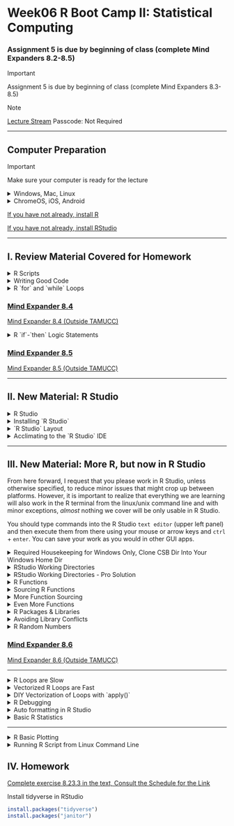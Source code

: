 # Week06 R Boot Camp II: Statistical Computing 

###  Assignment 5 is due by beginning of class (complete Mind Expanders 8.2-8.5)

> [!IMPORTANT]
> Assignment 5 is due by beginning of class (complete Mind Expanders 8.3-8.5)

> [!NOTE]
> [Lecture Stream](https://tamucc-my.sharepoint.com/:v:/r/personal/chris_bird_tamucc_edu/Documents/!Teaching/2024_09/ComputationalBiology/compbio_lecture_6_2024.mp4?csf=1&web=1&e=3lQ7nf&nav=eyJyZWZlcnJhbEluZm8iOnsicmVmZXJyYWxBcHAiOiJTdHJlYW1XZWJBcHAiLCJyZWZlcnJhbFZpZXciOiJTaGFyZURpYWxvZy1MaW5rIiwicmVmZXJyYWxBcHBQbGF0Zm9ybSI6IldlYiIsInJlZmVycmFsTW9kZSI6InZpZXcifX0%3D)
> Passcode: Not Required

___

## Computer Preparation

> [!IMPORTANT]
> Make sure your computer is ready for the lecture

<details><summary>Windows, Mac, Linux</summary>
<p>

- [ ] Step 0. Open Terminal

  > Search for the terminal app and open it.  For Windows, make sure you are using Ubuntu.

  > You should have already prepared your computer during Lecture 0.  If you did not then:  

  > * Complete the tasks listed in the [How to Set Up Your Computer for Computational Biology](https://github.com/tamucc-comp-bio/how_to/blob/main/howto_setup_computer.md), up to, but not including R and RStudio.
  >    * If you are having difficulty installing ubuntu, use Launch if your account is activated.

- [ ] Step 1. Update Your apps

  > It's always a good idea to keep your apps in your terminal up to date. 
  
  > For Ubuntu (Linux), enter the following commands to load the newest versions of your apps

  ```bash
  sudo apt update
  sudo apt upgrade
  ```

  > For Mac (Homebrew), enter the following commands to load the newest versions of your apps

  ```bash
  brew update
  brew upgrade
  ```

- [ ] Step 2. Confirm you have cloned the CSB (Computing Skills For Biologists) Repo into your home dir

    > In your terminal, enter the following commands:

    ```bash
    # make sure you're in your home dir
    cd ~
    
    # list the directories and files in the CSB dir to confirm it's in your home dir
    ls CSB
    ```

    > You should see the following output because we cloned the CSB Repo to your home dir in [Lecture 0](https://github.com/tamucc-comp-bio/classroom_repo_2024/blob/master/lectures/lecture00.md).  

    ```bash
    LICENSE  README.md  data_wrangling  git  good_code  latex  python  r  regex  scientific  sql  unix
    ```

    > If you see the output above, you're done! Goto the next section.

- [ ] Step 3. If you didn't have the CSB Repo, clone it now

  > If you **do not** see the output above, then clone the CSB repo by entering the following commands:

    ```bash
        git clone https://github.com/CSB-book/CSB.git
    ``` 

  > You should see the following output:

    ```bash
    Cloning into 'CSB'...
    remote: Enumerating objects: 1005, done.
    remote: Total 1005 (delta 0), reused 0 (delta 0), pack-reused 1005 (from 1)
    Receiving objects: 100% (1005/1005), 26.68 MiB | 7.74 MiB/s, done.
    Resolving deltas: 100% (389/389), done.
    ```

  > Goto Step 2 above.

<hr style="height: 0.1px; border: none; background-color: black;">

</p>
</details>

<details><summary>ChromeOS, iOS, Android</summary>
<p>

 - [ ] Step 0. [Log Into Launch HPC](https://portal-launch.hprc.tamu.edu/)

    > Use the following [link](https://portal-launch.hprc.tamu.edu/) to log in 

    > You should have already created your account during Lecture 0.  If you did not then:  
    > * Complete the tasks listed in the [Accessing Launch Instructions](https://hprc.tamu.edu/kb/User-Guides/Launch/Access/#no-ssh-login)

 - [ ] Step 1. Open Terminal

    > Select `launch Shell Access`

 - [ ] Step 2. Confirm you have cloned the CSB (Computing Skills For Biologists) Repo into your home dir

  > In your terminal, enter the following commands:

    ```bash
    # make sure you're in your home dir
    cd ~

    # list the directories and files in the CSB dir to confirm it's in your home dir
    ls CSB
    ```

  > You should see the following output because we cloned the CSB Repo to your home dir in [Lecture 0](https://github.com/tamucc-comp-bio/classroom_repo_2024/blob/master/lectures/lecture00.md).  

    ```bash
    LICENSE  README.md  data_wrangling  git  good_code  latex  python  r  regex  scientific  sql  unix
    ```

  > If you see the output above, you're done! Goto the next section.

- [ ] Step 3. If you didn't have the CSB Repo, clone it now

  > If you **do not** see the output above, then clone the CSB repo by entering the following commands:

    ```bash
        git clone https://github.com/CSB-book/CSB.git
    ``` 

  > You should see the following output:

    ```bash
    Cloning into 'CSB'...
    remote: Enumerating objects: 1005, done.
    remote: Total 1005 (delta 0), reused 0 (delta 0), pack-reused 1005 (from 1)
    Receiving objects: 100% (1005/1005), 26.68 MiB | 7.74 MiB/s, done.
    Resolving deltas: 100% (389/389), done.
    ```

  > Goto Step 2 above.

 </p>
</details>

[If you have not already, install R](https://github.com/tamucc-comp-bio/how_to/blob/main/install_r.md)

[If you have not already, install RStudio](https://github.com/tamucc-comp-bio/how_to/blob/main/install_rstudio.md)


---


## I. Review Material Covered for Homework

<details><summary>R Scripts</summary>
<p>


Scripts are text files that contain the commands you give to R and have many advantages in biological research.  Your text editor (Notepad ++ or BBedit) is used to write scripts and has many functions built in to aid in code writing.  R Studio is a special development environment for writing, testing, and running R scripts that we will cover shortly, but not yet.

* Recycling

  * similar analyses can be adapted quickly

* Automation

  * if you make a mistake, it’s easy to fix and redo analysis

* Documentation

  * analyses are precisely recorded for evaluation 

* Share

  * submit with your manuscript, review for errors

---
</p>
</details>

<details><summary>Writing Good Code</summary>
<p>


#### Use descriptive names with [camelCase](https://en.wikipedia.org/wiki/Camel_case) or words_separated_by_underscores

* Files 	– `model_fitting.R`   

* Variables 	– `body_mass`

* Functions 	– `calculate_cv`

#### Be consistent in use of spaces

```R
# poor formatting
X<-5*7

# good formatting
X <- 5*7
X <- 5 * 7
M <- matrix(25, 5, 5)
Z <- mean(m, na.rm == TRUE)
```

#### Use indenting to organize hierarchical code

```R
if (b == 5) {
	do(something)
} else {
	do(something_else)
}
```

#### Document your code so that it is easy to understand what you are trying to accomplish

* After a shebang!, the first line(s) of your R script should describe what the R script does and how to use it

* Provide descriptions of what your blocks of code do in the line(s) preceding the block of code

* Use tabs to align comments

#### Use empty lines to break up sections of code

#### Load libraries and set hard-coded variables at the beginning in one location, rather than scattering them throughout the script

![](Week06_files/formatted_code.png)

---
</p>
</details>

<details><summary>R `for` and `while` Loops</summary>
<p>

Allows you to perform repetitive tasks in a few lines of code. A `for` loop has a predetermined number of cycles where as a `while` loop will cycle continuously until a condition is met.  Be careful with `while` loops because they could run infinitely if the condition is never met.

Anatomy of the `for` loop

```R
# pseudo code, do not type in
for(i in list_or_vector){
	Do something with i
}
```

Anatomy of  the `while` loop

```R
# pseudo code, do not type in
while(condition is TRUE){
	Execute commands
	Update condition
}
```

Exit a loop using `break`

```R
if(i >7){break}
```

Try out the code below that demonstrates how `for` and `while` loops work differently by performing the same task.

```R
rm(list=ls())
myvec <- 1:10     #make vector from 1 to 10
for(i in myvec){  #for each value in myvec
  a <- i^2        #square it
  print(a)        #and print the square
}                 #goto next value in myvec

i <- 1            #set i = 1
while(i <= 10){   #while i <= 10 
  a <- i^2        #square i
  print(a)        #print the square
  i <- i + 1      #increase i by 1
}                 #goto while line

```

---
</p>
</details>


### [Mind Expander 8.4](https://forms.office.com/Pages/ResponsePage.aspx?id=8frLNKZngUepylFOslULZlFZdbyVx8RLiPt1GobhHnlUMlRGTE9aQVQ3QUtBQlBOUEtHN1g3QUVDOS4u)

  [Mind Expander 8.4 (Outside TAMUCC)](https://forms.office.com/r/SSp12A7HD8)

<details><summary>R `if`-`then` Logic Statements</summary>
<p>

Run code conditionally, only if something is true or false.

Anatomy of the if statement

```R
# this is pseudocode, do not type in
if(a condition is TRUE){    
	execute these commands
} 
```

```R
# this is pseudocode, do not type in
if(a condition is TRUE){    
	execute these commands
} else {
	execute these other commands
}
```

For multiple conditions, replace 

```R
# this is pseudocode, do not type in
if(a condition is TRUE){    
	execute these commands
} else if(2nd condition is TRUE){
	execute these other commands
}
else {
	execute these other commands
}
```

Try out this code to see how `if`-`then` statements work

```R
#if statements
rm(list=ls())
x <- seq(1,50,3)
y <- sample(x, size=1, replace = TRUE) #randomly sample 1 value from vector x

if(y%%2 == 0){
  print(paste(y, "is even"))
} else {
  print(paste(y, "is odd"))
}

# copy this code and paste it into R terminal a few times.  What is happening?
y <- sample(x, size=1, replace = TRUE) #randomly sample 1 value from vector x
if(y%%2 == 0){
  print(paste(y, "is even"))
} else if(y%%2 != 0) {
  print(paste(y, "is odd"))
}
```

---

</p>
</details>

### [Mind Expander 8.5](https://forms.office.com/Pages/ResponsePage.aspx?id=8frLNKZngUepylFOslULZlFZdbyVx8RLiPt1GobhHnlUMlIwMFNWME1IUVJCWktXWkZYSk1RV0pONC4u)

  [Mind Expander 8.5 (Outside TAMUCC)](https://forms.office.com/r/yjp2fTYGXc)

---


## II. New Material: R Studio


<details><summary>R Studio</summary>
<p>

#### [R Studio](https://rstudio.com/) is a [GUI](https://en.wikipedia.org/wiki/Graphical_user_interface) Integrated Development Environment ([IDE](https://en.wikipedia.org/wiki/RStudio)) for `R` 

`R Studio` was completely free, but it has become a "dot com" when it was acquired by Microsoft (I think).  It is still free for academic use.  If/When they charge for it, academics will stop using it.  It is still open source and could be forked.  Fun fact, `R` was made to be an opensource version of of [`S`](https://en.wikipedia.org/wiki/S_%28programming_language%29), just like `linux` is an opensource version of `unix`.  

Connections: the Chief Engineer of R Studio is [Hadley Wickham](https://en.wikipedia.org/wiki/Hadley_Wickham), who coined and codified "tidy data". He will come up again when we get into "the tidyverse", which essentially replaces almost all basic R functionality with a different philosophy. I think of it as essentially R 2.0. Realize, however, you do NOT need R Studio to use the "tidyverse".

![](Week06_files/rstudio.png)

---

</p>
</details>

<details><summary>Installing `R Studio`</summary>
<p>

_If you already did this when following the instructions to prep your computer at the top of this doc, then you do not have to do this again._

If you have a Mac and you already installed `R` for use in your terminal, you do not need to reinstall it.

If you have a windows computer, you will need to separately install `R` in the windows environment even if you already installed it in Ubuntu.  

[Install R](https://github.com/tamucc-comp-bio/how_to/blob/main/install_r.md)

[Install RStudio](https://github.com/tamucc-comp-bio/how_to/blob/main/install_rstudio.md)


---

</p>
</details>

<details><summary>`R Studio` Layout</summary>
<p>

R Studio is organized, by default, into 4 panels:

* A text editor (upper left)

  * this is where you view and edit your scripts

* The `console`/`terminal` (lower left)

  * this gives you access to the R or bash command line, just as we have been using in our terminal windows
  
    * the `console` is the `R` command line

    *  the `terminal` is a rudimentary `bash` command line

* The `global environment` (upper right)

  * here you can view your data containers (i.e. variables) and their attributes

* The `plots`/`help` windows (lower right)

  * here you can view plots or search for help

Note that there can be several tabs in the panels, allowing you to toggle between different screens of information.

![](Week06_files/rstudio_layout.png)


---

</p>
</details>

<details><summary>Acclimating to the `R Studio` IDE</summary>
<p>

Follow the instructions in the following image to see the difference between the `text editor` panel and the `console` pane.

![](Week06_files/rstudio_acclimation.png)

Text Editor (upper left)

* Place to craft your code

  * To identify code to run, either highlight with mouse or place cursor anywhere on that line
  
  * To run code on line, use the following keystrokes: `Ctrl` + `Enter`
  
  * To run code on all lines: `Ctrl` + `Shift` + `S`
  
  * try it

Console (lower left)

* Native `R` interface

  * Without R Studio, this is how you would interface with R

  * this work exactly like R did when run in your terminals

  * the difference between the `console` and the `terminal` is 

    * the `console` is the `R` command line

    *  the `terminal` is a rudimentary `bash` command line (try using `ls` in the `terminal` tab in the lower left panel)


Type in the following code in your text editor to save values into variables `x` and `y`, then run it.  _Note that your line numbers in the text editor will not be exactly the same as in the image._

![](Week06_files/rstudio_acclimation2.png)

Global Environment (upper right)

* Note that when you ran your code, not only did it show up in the `console` (make sure you select the `console` tab, but the values for `x` and `y` showed up in the `global environment`

  * this is where you can see all variables that have been defined
  
  * you can also see information about the variables that is equivalent to the `str(variable)` command
  
    * for example, now you can see that `x` is a "value", and not a "vector", "matrix", "array", "list", or "data frame"

---

</p>
</details>

---

## III. New Material: More R, but now in R Studio

From here forward, I request that you please work in R Studio, unless otherwise specified, to reduce minor issues that might crop up between platforms. However, it is important to realize that everything we are learning will also work in the R terminal from the linux/unix command line and with minor exceptions, _almost_ nothing we cover will be only usable in R Studio.

You should type commands into the R Studio `text editor` (upper left panel) and then execute them from there using your mouse or arrow keys and `ctrl` + `enter`.  You can save your work as you would in other GUI apps.


<details><summary>Required Housekeeping for Windows Only, Clone CSB Dir Into Your Windows Home Dir</summary>
<p>

_If you already did this when following the instructions to prep your computer at the top of this doc, then you do not have to do this again._

For now, we should all be in the `sandbox` for the `r` chapter in `CSB`. 

Just to make things a little more tricky, if you have windows, it is not easy to access the `CSB` repo that you cloned to your home directory in Ubuntu from RStudio. So, we have to clone the repo again, but this time to the `Downloads` dir inside your windows home dir.

Open your ubuntu terminal and navigate to your windows `Downloads` directory, then clone the CSB repo to there.

```bash
# make sure you are in ubuntu
cd /mnt/c/Users/YourWinUserName/Downloads
git clone git@github.com:tamucc-comp-bio-2022/CSB.git
```

You can now close the ubuntu terminal. (single tear)

---

</p>
</details>

<details><summary>RStudio Working Directories</summary>
<p>

*Never has specifying the present working directory been more critical than in R Studio.*  This is one of the achilles heels of R Studio, and the linux terminal is actually more convenient and intuitive. 

*_You will need to be vigilent in setting your present working directory each time you open `R Studio` and every time you switch between scripts that are found in different directories._* 

When you open R Studio, you will generally be in your home directory for the operating system you are running R Studio in.  It cannot hurt to check:

```R
# view the present working dir
getwd()
```

If you are not in your home directory, you can easily navigate there:

```R
# set the present working dir to home
setwd(~)

# view the present working dir
getwd()
```

Now let us move to the `sandbox` for the `r` chapter in `CSB`

```R
# Make sure your CSB repo has been cloned by viewing the dirs 
list.dirs(recursive=FALSE)

# change working directory to CSB/r/sandbox
setwd("~/CSB/r/sandbox")

# view the present working dir
getwd()
```

---

</p>
</details>


<details><summary>RStudio Working Directories - Pro Solution</summary>
<p>

There is a "magic" line of code that will solve all of your working directory issues in R.

You must have the `rstudioapi` package installed 

```r
install.packages("rstudioapi")
```

And your script in the code editor panel of RStudio must be saved on your computer, or else you will get an error because the document does not exist in the directory structure.  Use the GUI to save a blank script to `CSB/r/sandbox/lecture_06.R`

```r
# check your working dir by running this in the 'console' (lower left panel)
getwd()
```

Then, copy the magic line of code below into your script and run it.

```r
# this line of code is the first line in every R script I make.
setwd(dirname(rstudioapi::getActiveDocumentContext()$path))

# Now witness the magic by typing this into the "console" (lower left panel)
getwd()

# You're welcome, and remember this moment when you're evaluating the course ;-)
```

There is one caveat.  This line will break your code if it is not run in RStudio.  Consequently, you should comment it out when not using RStudio.  If you want to be super slick, you could put it inside of a logic statement that determines whether the code is being run in R Studio.  When you're running a script from command line, it sets the working dir to the dir the script is in, so this line or `setwd()` should not be needed.

---

</p>
</details>


<details><summary>R Functions</summary>
<p>

Thus far we have used several built-in functions of R

`seq`, `for`, `if`, `while`, `print`, `sample`, `dim`, `head`, `tail`, `getwd`, `setwd`, …

It is also possible to define your own functions

```R
# this is pseudo code, do not type in
MyFunction <- function (optional arguments){
	Execute commands
	return(data)   # optional
}
```

* You specify the name of the function by replaceing `MyFunction` with a name of your choosing

* Replace `optional arguments` with a comma delimited list of variables (you choose the their names) that will store values you specify when running the function.  

  * this is how you pass data into the function
  
  * variables defined outside of the function are not available inside of the function unless they are passed in as arguments
  
* A function is usually meant to return information, the `stdout`, that is available outside of the function

  * you can specify the `stdout` with the `return` command 
  
* When you make a function, try to make it follow the [Unix Philosophy](https://en.wikipedia.org/wiki/Unix_philosophy)

Remember, functions must be read into the environment before you can use them.  Like Las Vegas, what happens in a function, stays in a function... except for the data it `return`s

Let us make our first R function:

```R
# enter the following line of code and function into your text editor (upper left panel), which should be empty
rm(list=ls())

# function to check whether number is triangular
isTriangular <-
  function(y){
    #triangular numbers (T) defined by n(n+1)/2, thus
    #y is triangular if the following is an integer
    n <- (sqrt((8*y)+1) - 1) / 2
    if(as.integer(n) == n){
      return(TRUE) # function will end here in n is integer
    }
    #if n is not integer, return FALSE
    return(FALSE)
  }
```

Make sure that after you enter your function into the editor that you execute it to load it into the environment and make it available for use.

* either highlight the whole function or place the cursor on the first or last line of the function and `ctrl`+`enter` 

This function identifies numbers that are triangular.

![](Week06_files/triangular.png)

After the function is loaded into the environment (upper right panel of RStudio), it can be used.  Try it out in the console (lower left panel):

```R
isTriangular(4)
isTriangular(91)
```

![](Week06_files/rstudio_fuctions.png)

---

</p>
</details>

<details><summary>Sourcing R Functions</summary>
<p>

If there are functions that you use frequently across different projects, you can save them into their own script and `source()` them in a different script.

You can open a new R script (use mouse), copy and paste the `isTriangular` function into new blank script, save it to `~/CSB/r/sandbox/` with the name `triangular.R`, and close it.

Once you have done that, we can use the `source()` command to read in the `isTriangular` function from the `triangular.R` script.  When you "source" a script, its entire contents are executed.

```R
# clear environment
rm(list=ls())

# now isTriangular is gone and will not work
isTriangular(4)  #should return an Error

# source the triangular.R script to load the isTriangular() function
source("triangular.R") # note that file names have to be quotfied to distinguish from variables
isTriangular(4)
isTriangular(91)
```

![](Week06_files/rstudio_source.png)

---

</p>
</details>

<details><summary>More Function Sourcing</summary>
<p>

We are going to add another function to the `triangular.R` script (open it).  

The function will be called `findTriangular` and will accept an argument that sets the upper limit on the numbers to search for triangular numbers (between 1 and `max_number`) and will pass it into the function under the variable name `max_number`. Copy and paste it into `triangular.R`

```R
# function to find and store triangular numbers
findTriangular <- function(max_number){
  to_test <- 1:max_number
  triangular_numbers <- numeric(0)
  for(i in to_test){
    if(isTriangular(i)){
      triangular_numbers <- c(triangular_numbers, i)
    }
  }
  print(paste("There are", 
              length(triangular_numbers), 
              "triangular numbers between 1 and ", 
              max_number))
  return(triangular_numbers)
}
```

Then save and close the `triangular.R` script. Now, you can source the script to load the function and use it.

```R
rm(list=ls())
source("triangular.R")
isTriangular(91)
findTriangular(1000)
```

---

</p>
</details>

<details><summary>Even More Functions</summary>
<p>

#### Can have no arguments

* `myFunc <- function(){commands}`

#### Can have multiple arguments. Variables outside of the function must be read into the function

* `myFunc <- function(a,b,c){commands}`

#### Can have default arguments. When run, `a` will be 2 unless another value is specified

* `myFunc <- function(a=2){commands}`

#### Variables outside of the function are only available by passing them into the function, and vice versa

You can explore these features by trying the following code (do not modify the `triangular.R` script)

```R
#addtional functions
rm(list=ls())

tell_fortune <- function(){
  if(runif(1) < 0.9){
    print("Today is going to change your life!")
  } else {
    print("You should have stayed in bed :-|")
  }
}
tell_fortune()

order_3 <- function(x,y,z){
  return(sort(c(x,y,z)))
}
order_3(10,7,9)

order_3_list <- function(x,y,z){
  ordered_numbers <- sort(c(x,y,z))
  return(list("1st" = ordered_numbers[1],
              "2nd" = ordered_numbers[2],
              "3rd" = ordered_numbers[3]))
}
order_3_list(10,7,9)

split_string <- function(s, separator = "_"){
  return(strsplit(s, separator)[[1]])
}
split_string("I_get_it!")
```

![](Week06_files/rstudio_evenMoreFunctions.png)

---

</p>
</details>

<details><summary>R Packages & Libraries</summary>
<p>

A package is a collection of R code, data, and functions that have been made publicly available

* There are over 14,000 R packages

* Packages must be installed

  * `install.packages(“name_of_pkg”)`

* Once installed, packages must be loaded

  * `library(name_of_pkg)`

*Note that packages that are being installed need to be quotified, but after they are installed, the should not be quotified.  Why do you think that is?*

Where to find packages specialized for your research questions

* https://cran.r-project.org/web/views/

* https://github.com/ 

* https://www.bioconductor.org/ 


Making packages

* [R Studio](https://support.rstudio.com/hc/en-us/articles/200486488-Developing-Packages-with-RStudio)

* http://r-pkgs.had.co.nz/ 

When you add a package, you are adding commands and functionality.  Once installed, packages must be called using `library()` to allow you to use them. 

```R
# Search for Packages
RSiteSearch("AMOVA")

# install all packages related to a particular field
install.packages("ctv")

# load the ctv package commands
library(ctv)

```

You can learn more about `ctv` [here](https://cran.r-project.org/web/packages/ctv/index.html). Click on the pdf for the manual. This was an example given by the book, so do not read too much into this.

---

</p>
</details>

<details><summary>Avoiding Library Conflicts</summary>
<p>

Library conflicts occur when you load two libraries that have at least one command with the same name.  For example, many packages have a `select` command.  These commands only share the same name, but they are, in fact, different.

Library conflicts are a primary reason why R code breaks. You can avoid this by using the library name when you call the command.  In the example below, the library is `dplyr` and the command is `select`

```r
# don't type this in right now
dplyr::select()
```


The order that libraries are loaded affects which library takes precidence over another library. If another library with a `select` command is loaded after `dplyr`, it's `select` command will take precidence unless the package and command are specified, as in the code block above.

When you are loading libraries, you will be notified of these conflicts in the "console" (lower left panel)

---

</p>
</details>

<details><summary>R Random Numbers</summary>
<p>

Random numbers are useful for simulations and customized tests for statistical significance

* Random number from [uniform distribution](https://en.wikipedia.org/wiki/Uniform_distribution_(continuous))

  * `runif(number_of_random_nums)`

* Random number from [normal distribution](https://en.wikipedia.org/wiki/Normal_distribution)

  * `rnorm(num_rands, mean=x, sd=y)`

* Random number from [binomial distribution](https://en.wikipedia.org/wiki/Binomial_distribution), aka coin flipping

  * `rbinom(num_rands, num_trials, 	probabilty)`

* Random number from [Poisson distribution](https://en.wikipedia.org/wiki/Poisson_distribution)

  * `rpois(num_rands, lambda=x)`

* Permute 

  * `sample(vector_or_list, 	num_samps)`

* [Bootstrapping](https://en.wikipedia.org/wiki/Bootstrapping_%28statistics%29)

  * `sample(vector_or_list, 	num_samps, replace = 	TRUE)`


```R
rm(list=ls())

runif(3)            #random numbers from uniform distribution

rnorm(5, 15, 5)     #random numbers from normal distribution, simulate quantitative phenotypes
rbinom(1, 10, 0.5)  #random numbers from binomial distribution, simulate coin flipping, genetic drift, genotypes
rpois(6, 10)        #random numbers from Poisson distribution, simulate count data

x <- 1:10
sample(x,10)              #permutation test, randomly assign individuals to treatments
sample(x,10,replace=TRUE) #bootstrapping

```


---

</p>
</details>


### [Mind Expander 8.6](https://forms.office.com/r/qSCU9G4MNM)

  [Mind Expander 8.6 (Outside TAMUCC)](https://forms.office.com/r/mumEZZThEX)


---

<details><summary>R Loops are Slow</summary>
<p>

For and while loops in R are easy to use but are very slow because R runs commands 1 by 1 and does not know what is coming next.  

In faster languages, like `C`, code is compiled and all commands are known before running, allowing for optimization.

Here we use a for loop to calculate the mean of each row in a very large matrix filled with random numbers and record the length of time to complete the task


```R
rm(list=ls())

#make a matrix with 10000 rows and columns filled with uniform random numbers between 0 and 1
M <- matrix(runif(10000*10000),10000,10000)

#Function that calculates row means of M without vectorization
get_row_means <- function(M){
	#set up vector to capture results
	row_means <- rep(1, nrow(M))
	
	#loop through rows, calc the mean of each, and save into row_means vector
	for(i in 1:nrow(M)){
		row_means[i] <- mean(M[i,])
	}
return(row_means)
}

#measure time to complete get_row_means
system.time(get_row_means(M))
```

![](Week06_files/rstudio_slowloop.png)

---

</p>
</details>

<details><summary>Vectorized R Loops are Fast</summary>
<p>

Vectorized functions can run loops much faster because R only has to figure out the flow for 1 element in the vector and the code runs much faster. 

The built-in command, `rowMeans()`, is vectorized and does the same thing as the function we defined previously.

Now we will vectorize the calculation of row means and measure how long it takes to complete the task

```R
#measure time to complete vectorized rowMeans()
system.time(rowMeans(M))
```

![](Week06_files/rstudio_fastloop.png)

---

</p>
</details>

<details><summary>DIY Vectorization of Loops with `apply()`</summary>
<p>

`lapply(list_of_values, function)`

* applies a function to each element in list and returns a list of results

* note that `unlist(list_of_vals)` changes the list into a vector

`sapply(list_of_values, function)`

* Just like lapply, but returns a vector

Let us try it out.  

In the example below, the user-defined function `count_nucl` accepts 2 arguments `(seq, nucl)`. The list `DNAlist` populates `seq`, the second argument is explicitly specified  in the `sapply` statement: , `nucl =  ‘A’`

```R
rm(list=ls())

#use lapply to create list of matrices and make list filled with NA
Mlist <- as.list(rep(NA, length = 20))

#function to generate small random matrices
randMat <- function(x){
  return(matrix(rnorm(25),5,5))
}
Mlist <- lapply(Mlist, randMat)


#use lapply to find largest eigen val in each matrix
Meig <- lapply(Mlist, function(x) return(eigen(x, only.values=TRUE)$values[1]))
print(unlist(Meig))


#use sapply to count nucleotides
DNAlist <- list(A='GTTTCG',
                B='GCCGCA',
                C='TTATAG', 
                D='CGACGA')


#function to count nucleotides
count_nucl <- function(seq, nucl){

  #return list of positions with match
  pos <- gregexpr(pattern=nucl, text=seq)[[1]]
  
  #change -1, no match, to 0
  if(pos[1] == "-1"){
    return(0)
  } else {
    return(length(pos))
  }
}

numAs <- sapply(DNAlist, count_nucl, nucl = 'A')
print(numAs)

numGs <- sapply(DNAlist, count_nucl, nucl = 'G')
print(numGs)  

```

![](Week06_files/rstudio_diyfastloop.png)


---

</p>
</details>

<details><summary>R Debugging</summary>
<p>

Errors in the code (bugs) are common

* Some errors elicit warning messages or cause code to stop

* Silent errors can be hard to detect, thus it is important to test your code 

  * Use test data with known answer
  
  * Check values in data structures (in the global environment, upper right panel)
  
* You can also pause your code using `browser()`


```R
#Debugging
rm(list=ls())

myfun <- function(i,x){
	for(z in 1:i){
		x <- x*2
		browser()
}
return(x)
}
myfun(3,4)
```

![](Week06_files/rstudio_debugging.png)

After you run the code, you enter debugging mode at the line of `browser()` command in your script

* View local variables with `ls()`

* Check values of variables

* Press n to execute next statement

* Check value of `x` again

* Press Q to exit browser and function

* Press c to continue function and exit browser

![](Week06_files/rstudio_debugging2.png)


---

</p>
</details>

<details><summary>Auto formatting in R Studio</summary>
<p>

In RStudio, a lot of formatting is done automatically for you, making it very convenient for developing R code.

Further, the `Code` drop down menu contains functions specific to code formatting

* Code / Reformat Code

* Code  / Reindent Lines 

![](Week06_files/rstudio_codeformatting.png)

You can also use the package [`styler`](https://github.com/r-lib/styler) to do a bit more automatic styling than just the Reformat and Reindent functions in R Studio.

```r
install.packages("styler")
```

Once installed, there will be style options under the "Addins" pull down menu.

![](Week06_files/styler_addins.png)

---
</p>
</details>

<details><summary>Basic R Statistics</summary>
<p>

R is a stats language and has many statistical functions built-in


```R
rm(list=ls())
data(iris)    #load built-in iris dataset

#useful commands for exploring data
str(iris)     #show columns in data
summary(iris) #show summary stats
table(iris$Species) #number of observations by spp
table(iris$Species, iris$Petal.Width) #number of observations by species and petal width
range(iris$Petal.Length)  #min and max
by(iris$Sepal.Length, iris$Species, mean) #mean by group
cor(iris$Sepal.Length,iris$Petal.Length) #correlation
pairs(iris) #matrix scatterplot to visualize correlations
rank(iris$Sepal.Length) #return rank of each observation from smallest to largest

#extract rows of data frame based on value match
noSetosa <- subset(iris, iris$Species != "setosa")

#return row num based on condition match
which(iris$Petal.Length > 6)
which.max(iris$Petal.Length)

```

![](Week06_files/rstudio_stats.png)


[t-test](https://en.wikipedia.org/wiki/Student%27s_t-test):  compare two samples and determine the probability that the differences are due to random chance.  _Fun fact: the t-test was developed in the Guinness Brewery._ 

* `t.test(vector1, vector2)`

* `t.test(dataVector ~ groupVector)`

Linear regression

* `lm(responseVector ~ predictorVector)`

ANOVA

* `lm(responseVector ~ predictorVector)`

* `anova()`

let us try some of these:

```R
#t-test   compare two samples
t.test(Sepal.Width[Species == "setosa"], 
	 Sepal.Width[Species == "versicolor"],
	 data=iris)

t.test(Sepal.Width ~ Species, data=noSetosa)

#linear regression
linear_model <- lm(Sepal.Width ~ Sepal.Length, data=iris)
summary(linear_model)

#anova   compare many samples
petalL_ANOVA <- lm(Petal.Length ~ Species, data=iris)
anova(petalL_ANOVA)
summary(petalL_ANOVA)

```

![](Week06_files/rstudio_stats2.png)

---

</p>
</details>



---

</p>
</details>

<details><summary>R Basic Plotting</summary>
<p>

R also has built in commands for plotting results

* [Scatter Plots](https://en.wikipedia.org/wiki/Scatter_plot)

  * `plot(responseVctr ~ predictorVctr)`

* Draw line on plot

  * `abline(c(y-intercept,slope))`

* [Histograms](https://en.wikipedia.org/wiki/Histogram)

  * `hist(vector)`

* [Bar plots](https://en.wikipedia.org/wiki/Bar_chart)

  * barplot(vector)

* [Box plots](https://en.wikipedia.org/wiki/Box_plot)

  * `boxplot(responseVctr ~ predictorVctr)`


```R
rm(list=ls())
data(iris)    #load built-in iris dataset

#scatter plot
plot(Petal.Length ~ Petal.Width, data=iris)
plot(Petal.Length ~ Petal.Width, data=iris, pch=4)
plot(Petal.Length ~ Petal.Width, data=iris, pch=4,
   col="blue")
abline(c(0,1))
plot(Petal.Length ~ Petal.Width + Species, 
   data=iris, col=Species)

#histogram
hist(Petal.Length, data=iris)
hist(Petal.Length, data=iris, breaks=7)
hist(Petal.Length, data=iris, breaks=c(1,2,5,9),
   freq=FALSE)

#bar plots
barplot(height = iris$Petal.Width, 
	  beside=TRUE, col=iris$Species)

#box plots
boxplot(Petal.Width ~ Species, data=iris,
	  col=c("red","green","blue"))
```

![](Week06_files/rstudio_plots.png)

---

</p>
</details>

<details><summary>Running R Script from Linux Command Line</summary>
<p>

You may want to run your r script on a super computer or use it in a bash script

* `Rscript my_script.R`

You can pass arguments from bash into R

* `Rscript my_script.R arg1 arg2`

In your rscript you must pass the arguments into a variable

* `args <- commandArgs(TRUE)`

It is a best practice to define default values and order the arguments so the optional follow the required

Print the variable values to document what settings were used


```R
#capturing arguments from the command line in an r script 
args <- commandArgs(TRUE) #read the arguments
num_args <- length(args)  #count the arguments

#set default values
input_file <- "test.txt"
num_reps <- 10
start_point <- 3.14

#change default value if argument given 
if(num_args >= 1){
input_file <- args[1]
}
if(num_args >= 2){
num_reps <- args[2]
}
if(num_args >= 3){
start_point <- args[3]
}

print(c(input_file, num_reps, start_point))
```

![](Week06_files/Rscript.png)

---

</p>
</details>


## IV. Homework

[Complete exercise 8.23.3 in the text, Consult the Schedule for the Link](../README.md)

Install tidyverse in RStudio

```r
install.packages("tidyverse")
install.packages("janitor")
```

